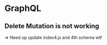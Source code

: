# GraphQL

<h2> Delete Mutation is not working </h2>
=> Need up update index4.js and 4th schema wtf
